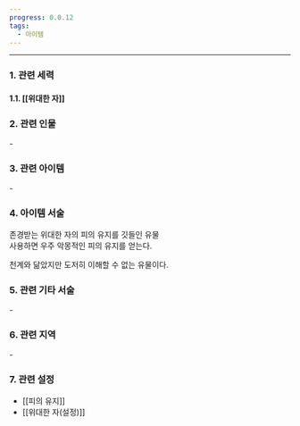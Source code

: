 ```yaml
---
progress: 0.0.12
tags:
  - 아이템
---
```

---
### 1. 관련 세력 
#### 1.1. [[위대한 자]]

### 2. 관련 인물
\-

### 3. 관련 아이템
\-

### 4. 아이템 서술
존경받는 위대한 자의 피의 유지를 깃들인 유물  
사용하면 우주 악몽적인 피의 유지를 얻는다.  
  
천계와 닮았지만 도저히 이해할 수 없는 유물이다.

### 5. 관련 기타 서술
\-

### 6. 관련 지역
\-
### 7. 관련 설정
- [[피의 유지]]
- [[위대한 자(설정)]]

